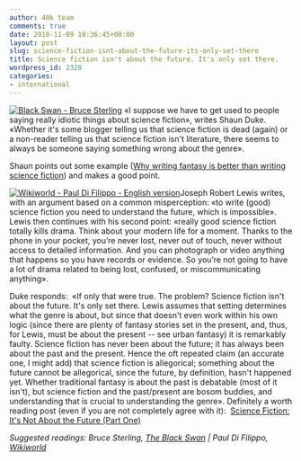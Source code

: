 ```yaml
---
author: 40k team
comments: true
date: 2010-11-09 10:36:45+00:00
layout: post
slug: science-fiction-isnt-about-the-future-its-only-set-there
title: Science fiction isn't about the future. It's only set there.
wordpress_id: 2328
categories:
- international
---
```


[![Black Swan - Bruce Sterling](http://www.40kbooks.com/wp-content/uploads/blackswan_eng_t1.jpg)](http://www.40kbooks.com/?page_id=133&category=13&product_id=3) «I suppose we have to get used to people saying really idiotic things about science fiction»,  writes Shaun Duke. «Whether it's some blogger telling us that science fiction is dead (again) or a non-reader telling us that science fiction isn't literature, there seems to always be someone saying something wrong about the genre».

Shaun points out some example ([Why writing fantasy is better than writing science fiction](http://josephrobertlewis.wordpress.com/2010/11/06/writing-fantasy/)) and makes a good point.

[![Wikiworld - Paul Di Filippo - English version](http://www.40kbooks.com/wp-content/uploads/wikiworld-difilippo_ok_t.jpg)](http://www.40kbooks.com/?page_id=133&category=13&product_id=11)Joseph Robert Lewis writes, with an argument based on a common misperception: «to write (good) science fiction you need to understand the future, which is impossible».
Lewis then continues with his second point: «really good science fiction totally kills  drama. Think about your modern life for a moment. Thanks to the phone in  your pocket, you’re never lost, never out of touch, never without  access to detailed information. And you can photograph or video anything  that happens so you have records or evidence. So you’re not going to  have a lot of drama related to being lost, confused, or miscommunicating  anything».

Duke responds:  «If only that were true. The problem? Science fiction isn't about the  future. It's only set there. Lewis assumes that setting determines  what the genre is about, but since that doesn't even work within his own  logic (since there are plenty of fantasy stories set in the present,  and, thus, for Lewis, must be about the present -- see urban fantasy) it  is remarkably faulty. Science fiction has never been about the future;  it has always been about the past and the present. Hence the oft  repeated claim (an accurate one, I might add) that science fiction is  allegorical; something about the future cannot be allegorical, since the  future, by definition, hasn't happened yet. Whether traditional  fantasy is about the past is debatable (most of it isn't), but science  fiction and the past/present are bosom buddies, and understanding that  is crucial to understanding the genre».
Definitely a worth reading post (even if you are not completely agree with it):  [Science Fiction:  It's Not About the Future (Part One)](http://wisb.blogspot.com/2010/11/science-fiction-its-not-about-future.html)

_Suggested readings: Bruce Sterling, [The Black Swan](http://www.40kbooks.com/?page_id=133&category=13&product_id=3) | Paul Di Filippo, [Wikiworld](http://www.40kbooks.com/?page_id=133&category=13&product_id=11)_
